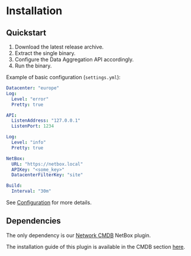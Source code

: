 # Installation

## Quickstart

1. Download the latest release archive.
2. Extract the single binary.
3. Configure the Data Aggregation API accordingly.
4. Run the binary.

Example of basic configuration (`settings.yml`):
```yaml
Datacenter: "europe"
Log:
  Level: "error"
  Pretty: true

API:
  ListenAddress: "127.0.0.1"
  ListenPort: 1234

Log:
  Level: "info"
  Pretty: true

NetBox:
  URL: "https://netbox.local"
  APIKey: "<some_key>"
  DatacenterFilterKey: "site"

Build:
  Interval: "30m"
```

See [Configuration](./configuration.md) for more details.


## Dependencies

The only dependency is our [Network CMDB](https://github.com/criteo/netbox-network-cmdb) NetBox plugin.

The installation guide of this plugin is available in the CMDB section [here](/docs/docs/CMDB/).
